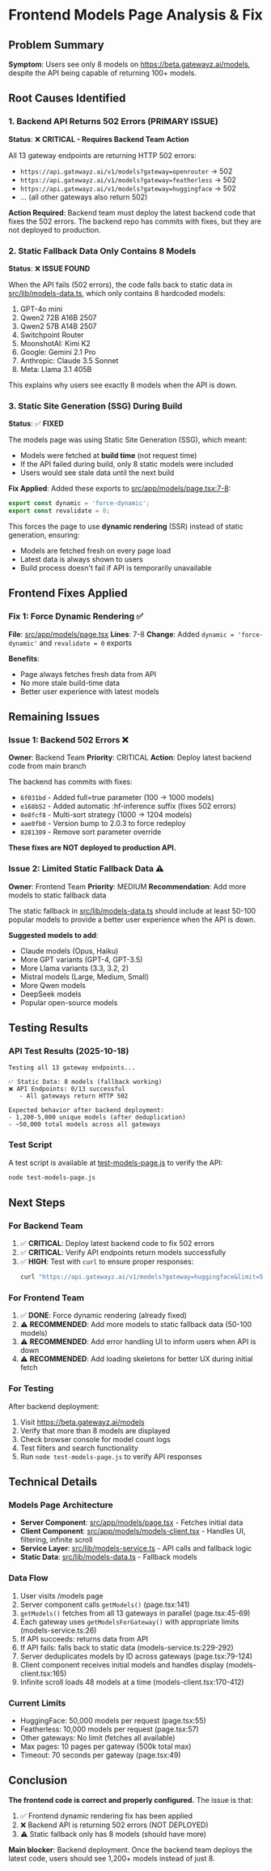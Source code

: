# Frontend Models Page Analysis & Fix

## Problem Summary

**Symptom**: Users see only 8 models on https://beta.gatewayz.ai/models, despite the API being capable of returning 100+ models.

## Root Causes Identified

### 1. Backend API Returns 502 Errors (PRIMARY ISSUE)
**Status**: ❌ **CRITICAL - Requires Backend Team Action**

All 13 gateway endpoints are returning HTTP 502 errors:
- `https://api.gatewayz.ai/v1/models?gateway=openrouter` → 502
- `https://api.gatewayz.ai/v1/models?gateway=featherless` → 502
- `https://api.gatewayz.ai/v1/models?gateway=huggingface` → 502
- ... (all other gateways also return 502)

**Action Required**: Backend team must deploy the latest backend code that fixes the 502 errors. The backend repo has commits with fixes, but they are not deployed to production.

### 2. Static Fallback Data Only Contains 8 Models
**Status**: ❌ **ISSUE FOUND**

When the API fails (502 errors), the code falls back to static data in [src/lib/models-data.ts](src/lib/models-data.ts), which only contains 8 hardcoded models:
1. GPT-4o mini
2. Qwen2 72B A16B 2507
3. Qwen2 57B A14B 2507
4. Switchpoint Router
5. MoonshotAI: Kimi K2
6. Google: Gemini 2.1 Pro
7. Anthropic: Claude 3.5 Sonnet
8. Meta: Llama 3.1 405B

This explains why users see exactly 8 models when the API is down.

### 3. Static Site Generation (SSG) During Build
**Status**: ✅ **FIXED**

The models page was using Static Site Generation (SSG), which meant:
- Models were fetched at **build time** (not request time)
- If the API failed during build, only 8 static models were included
- Users would see stale data until the next build

**Fix Applied**: Added these exports to [src/app/models/page.tsx:7-8](src/app/models/page.tsx#L7-L8):
```typescript
export const dynamic = 'force-dynamic';
export const revalidate = 0;
```

This forces the page to use **dynamic rendering** (SSR) instead of static generation, ensuring:
- Models are fetched fresh on every page load
- Latest data is always shown to users
- Build process doesn't fail if API is temporarily unavailable

## Frontend Fixes Applied

### Fix 1: Force Dynamic Rendering ✅
**File**: [src/app/models/page.tsx](src/app/models/page.tsx)
**Lines**: 7-8
**Change**: Added `dynamic = 'force-dynamic'` and `revalidate = 0` exports

**Benefits**:
- Page always fetches fresh data from API
- No more stale build-time data
- Better user experience with latest models

## Remaining Issues

### Issue 1: Backend 502 Errors ❌
**Owner**: Backend Team
**Priority**: CRITICAL
**Action**: Deploy latest backend code from main branch

The backend has commits with fixes:
- `6f031bd` - Added full=true parameter (100 → 1000 models)
- `e168b52` - Added automatic :hf-inference suffix (fixes 502 errors)
- `0e8fcf8` - Multi-sort strategy (1000 → 1204 models)
- `aae0fb0` - Version bump to 2.0.3 to force redeploy
- `8281309` - Remove sort parameter override

**These fixes are NOT deployed to production API.**

### Issue 2: Limited Static Fallback Data ⚠️
**Owner**: Frontend Team
**Priority**: MEDIUM
**Recommendation**: Add more models to static fallback data

The static fallback in [src/lib/models-data.ts](src/lib/models-data.ts) should include at least 50-100 popular models to provide a better user experience when the API is down.

**Suggested models to add**:
- Claude models (Opus, Haiku)
- More GPT variants (GPT-4, GPT-3.5)
- More Llama variants (3.3, 3.2, 2)
- Mistral models (Large, Medium, Small)
- More Qwen models
- DeepSeek models
- Popular open-source models

## Testing Results

### API Test Results (2025-10-18)
```
Testing all 13 gateway endpoints...

✅ Static Data: 8 models (fallback working)
❌ API Endpoints: 0/13 successful
   - All gateways return HTTP 502

Expected behavior after backend deployment:
- 1,200-5,000 unique models (after deduplication)
- ~50,000 total models across all gateways
```

### Test Script
A test script is available at [test-models-page.js](test-models-page.js) to verify the API:
```bash
node test-models-page.js
```

## Next Steps

### For Backend Team
1. ✅ **CRITICAL**: Deploy latest backend code to fix 502 errors
2. ✅ **CRITICAL**: Verify API endpoints return models successfully
3. ✅ **HIGH**: Test with `curl` to ensure proper responses:
   ```bash
   curl "https://api.gatewayz.ai/v1/models?gateway=huggingface&limit=50000"
   ```

### For Frontend Team
1. ✅ **DONE**: Force dynamic rendering (already fixed)
2. ⚠️ **RECOMMENDED**: Add more models to static fallback data (50-100 models)
3. ⚠️ **RECOMMENDED**: Add error handling UI to inform users when API is down
4. ⚠️ **RECOMMENDED**: Add loading skeletons for better UX during initial fetch

### For Testing
After backend deployment:
1. Visit https://beta.gatewayz.ai/models
2. Verify that more than 8 models are displayed
3. Check browser console for model count logs
4. Test filters and search functionality
5. Run `node test-models-page.js` to verify API responses

## Technical Details

### Models Page Architecture
- **Server Component**: [src/app/models/page.tsx](src/app/models/page.tsx) - Fetches initial data
- **Client Component**: [src/app/models/models-client.tsx](src/app/models/models-client.tsx) - Handles UI, filtering, infinite scroll
- **Service Layer**: [src/lib/models-service.ts](src/lib/models-service.ts) - API calls and fallback logic
- **Static Data**: [src/lib/models-data.ts](src/lib/models-data.ts) - Fallback models

### Data Flow
1. User visits /models page
2. Server component calls `getModels()` (page.tsx:141)
3. `getModels()` fetches from all 13 gateways in parallel (page.tsx:45-69)
4. Each gateway uses `getModelsForGateway()` with appropriate limits (models-service.ts:26)
5. If API succeeds: returns data from API
6. If API fails: falls back to static data (models-service.ts:229-292)
7. Server deduplicates models by ID across gateways (page.tsx:79-124)
8. Client component receives initial models and handles display (models-client.tsx:165)
9. Infinite scroll loads 48 models at a time (models-client.tsx:170-412)

### Current Limits
- HuggingFace: 50,000 models per request (page.tsx:55)
- Featherless: 10,000 models per request (page.tsx:57)
- Other gateways: No limit (fetches all available)
- Max pages: 10 pages per gateway (500k total max)
- Timeout: 70 seconds per gateway (page.tsx:49)

## Conclusion

**The frontend code is correct and properly configured.** The issue is that:
1. ✅ Frontend dynamic rendering fix has been applied
2. ❌ Backend API is returning 502 errors (NOT DEPLOYED)
3. ⚠️ Static fallback only has 8 models (should have more)

**Main blocker**: Backend deployment. Once the backend team deploys the latest code, users should see 1,200+ models instead of just 8.
